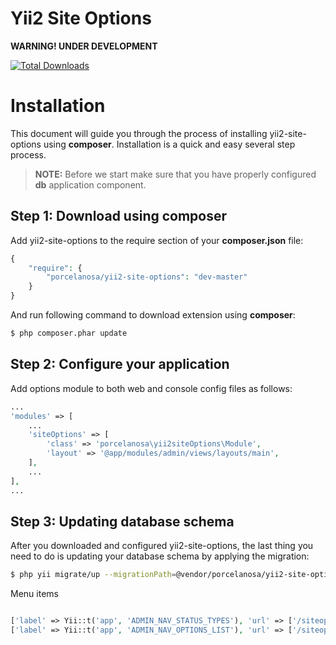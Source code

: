 Yii2 Site Options
============

**WARNING! UNDER DEVELOPMENT**

[![Total Downloads](https://poser.pugx.org/porcelanosa/yii2-site-options/downloads)](https://packagist.org/packages/porcelanosa/yii2-site-options)

Installation
============

This document will guide you through the process of installing yii2-site-options using **composer**. Installation is a quick and
easy several step process.

> **NOTE:** Before we start make sure that you have properly configured **db** application component.


Step 1: Download using composer
-------------------------------

Add yii2-site-options to the require section of your **composer.json** file:

```PHP
{
    "require": {
        "porcelanosa/yii2-site-options": "dev-master"
    }
}
```

And run following command to download extension using **composer**:

```bash
$ php composer.phar update
```

Step 2: Configure your application
----------------------------------

Add options module to both web and console config files as follows:

```php
...
'modules' => [
    ...
    'siteOptions' => [
        'class' => 'porcelanosa\yii2siteOptions\Module',
        'layout' => '@app/modules/admin/views/layouts/main',
    ],
    ...
],
...
```

Step 3: Updating database schema
--------------------------------
After you downloaded and configured yii2-site-options, the last thing you need to do is updating your database schema by applying
the migration:

```bash
$ php yii migrate/up --migrationPath=@vendor/porcelanosa/yii2-site-options/migrations
```

Menu items
```php

['label' => Yii::t('app', 'ADMIN_NAV_STATUS_TYPES'), 'url' => ['/siteoptions/optiontypes/index']],
['label' => Yii::t('app', 'ADMIN_NAV_OPTIONS_LIST'), 'url' => ['/siteoptions/optionslist/index']],
```

